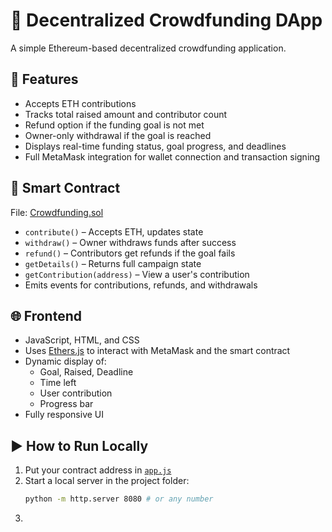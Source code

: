 # 💸 Decentralized Crowdfunding DApp

A simple Ethereum-based decentralized crowdfunding application.

## 🔧 Features

- Accepts ETH contributions
- Tracks total raised amount and contributor count
- Refund option if the funding goal is not met
- Owner-only withdrawal if the goal is reached
- Displays real-time funding status, goal progress, and deadlines
- Full MetaMask integration for wallet connection and transaction signing

## 🧠 Smart Contract

File: [Crowdfunding.sol](./Crowdfunding.sol)

- `contribute()` – Accepts ETH, updates state
- `withdraw()` – Owner withdraws funds after success
- `refund()` – Contributors get refunds if the goal fails
- `getDetails()` – Returns full campaign state
- `getContribution(address)` – View a user's contribution
- Emits events for contributions, refunds, and withdrawals

## 🌐 Frontend

- JavaScript, HTML, and CSS
- Uses [Ethers.js](https://docs.ethers.org/) to interact with MetaMask and the smart contract
- Dynamic display of:
  - Goal, Raised, Deadline
  - Time left
  - User contribution
  - Progress bar
- Fully responsive UI

## ▶️ How to Run Locally

1. Put your contract address in [`app.js`](./app.js)
2. Start a local server in the project folder:
   ```bash
   python -m http.server 8080 # or any number 
   ```
3. 
